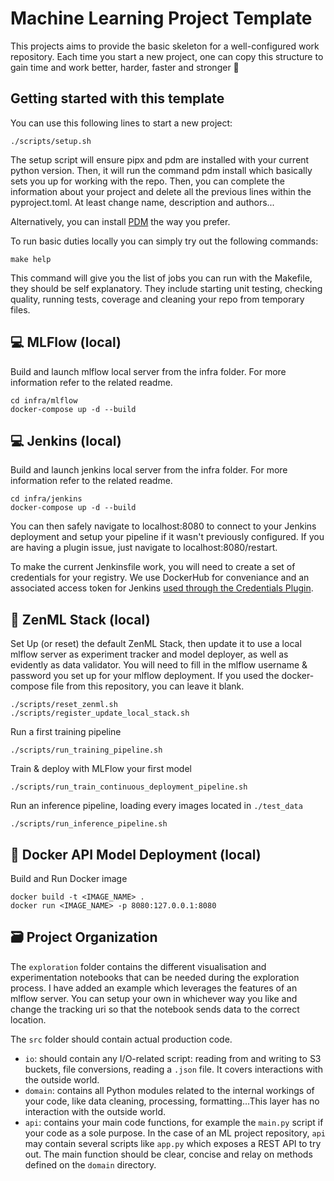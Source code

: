 # Machine Learning Project Template

This projects aims to provide the basic skeleton for a well-configured work repository. Each time you start a new project, one can copy this structure to gain time and work better, harder, faster and stronger 🤖

## Getting started with this template

You can use this following lines to start a new project:
```
./scripts/setup.sh
```
The setup script will ensure pipx and pdm are installed with your current python version. Then, it will run the command pdm install which basically sets you up for working with the repo. Then, you can complete the information about your project and delete all the previous lines within the pyproject.toml. At least change name, description and authors... 

Alternatively, you can install [PDM](https://github.com/pdm-project/pdm) the way you prefer.

To run basic duties locally you can simply try out the following commands:
```
make help
```
This command will give you the list of jobs you can run with the Makefile, they should be self explanatory. They include starting unit testing, checking quality, running tests, coverage and cleaning your repo from temporary files.

💻 MLFlow (local)
-------------

Build and launch mlflow local server from the infra folder. For more information refer to the related readme.
```
cd infra/mlflow
docker-compose up -d --build
```

💻 Jenkins (local)
-------------

Build and launch jenkins local server from the infra folder. For more information refer to the related readme.
```
cd infra/jenkins
docker-compose up -d --build
```

You can then safely navigate to localhost:8080 to connect to your Jenkins deployment and setup your pipeline if it wasn't previously configured. If you are having a plugin issue, just navigate to localhost:8080/restart.

To make the current Jenkinsfile work, you will need to create a set of credentials for your registry. We use DockerHub for conveniance and an associated access token for Jenkins [used through the Credentials Plugin](https://docs.cloudbees.com/docs/cloudbees-ci/latest/cloud-secure-guide/injecting-secrets).

🐳 ZenML Stack (local)
-------------

Set Up (or reset) the default ZenML Stack, then update it to use a local mlflow server as experiment tracker and model deployer, as well as evidently as data validator. You will need to fill in the mlflow username & password you set up for your mlflow deployment. If you used the docker-compose file from this repository, you can leave it blank.
```
./scripts/reset_zenml.sh
./scripts/register_update_local_stack.sh
```
Run a first training pipeline
```
./scripts/run_training_pipeline.sh
```
Train & deploy with MLFlow your first model
```
./scripts/run_train_continuous_deployment_pipeline.sh
```
Run an inference pipeline, loading every images located in `./test_data`
```
./scripts/run_inference_pipeline.sh
```

🐳 Docker API Model Deployment (local)
-------------

Build and Run Docker image
```
docker build -t <IMAGE_NAME> .
docker run <IMAGE_NAME> -p 8080:127.0.0.1:8080
```

🗃 Project Organization
------------

The `exploration` folder contains the different visualisation and experimentation notebooks that can be needed during the exploration process. I have added an example which leverages the features of an mlflow server. You can setup your own in whichever way you like and change the tracking uri so that the notebook sends data to the correct location.

The `src` folder should contain actual production code.
- `io`: should contain any I/O-related script: reading from and writing to S3 buckets, file conversions, reading a `.json` file. It covers interactions with the outside world.
- `domain`: contains all Python modules related to the internal workings of your code, like data cleaning, processing, formatting...This layer has no interaction with the outside world.
- `api`: contains your main code functions, for example the `main.py` script if your code as a sole purpose. In the case of an ML project repository, `api` may contain several scripts like `app.py` which exposes a REST API to try out. The main function should be clear, concise and relay on methods defined on the `domain` directory.